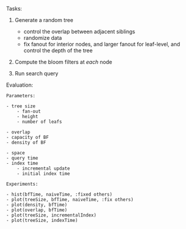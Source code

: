 Tasks:

1. Generate a random tree

    - control the overlap between adjacent siblings
    - randomize data
    - fix fanout for interior nodes, and larger fanout for leaf-level, 
      and control the depth of the tree

2. Compute the bloom filters at *each* node

3. Run search query

Evaluation:

    Parameters:

    - tree size
        - fan-out
        - height
        - number of leafs

    - overlap
    - capacity of BF
    - density of BF

    - space
    - query time
    - index time
        - incremental update
        - initial index time

    Experiments:

    - hist(bfTime, naiveTime, :fixed others)
    - plot(treeSize, bfTime, naiveTime, :fix others)
    - plot(density, bfTime)
    - plot(overlap, bfTime)
    - plot(treeSize, incrementalIndex)
    - plot(treeSize, indexTime)
